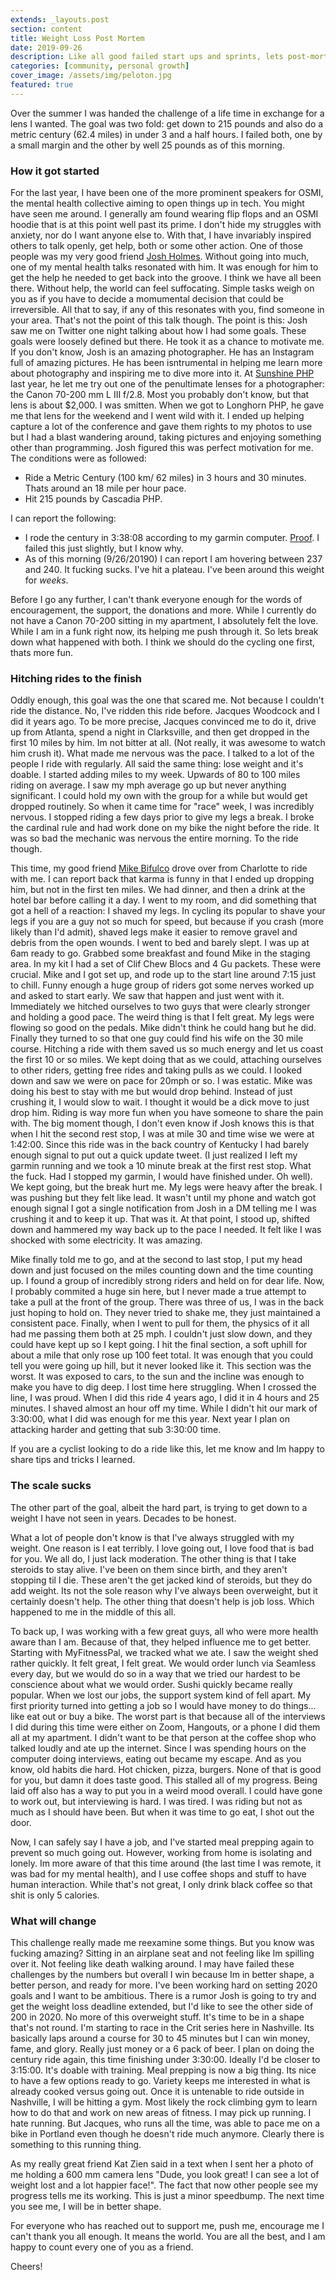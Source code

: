 ```yaml
---
extends: _layouts.post
section: content
title: Weight Loss Post Mortem
date: 2019-09-26
description: Like all good failed start ups and sprints, lets post-mortem my weight loss challenge attempt
categories: [community, personal growth]
cover_image: /assets/img/peloton.jpg
featured: true
---
```


Over the summer I was handed the challenge of a life time in exchange for a lens I wanted. The goal was two fold: get down to 215 pounds and also do a metric century (62.4 miles) in under 3 and a half hours. I failed both, one by a small margin and the other by well 25 pounds as of this morning.

### How it got started

For the last year, I have been one of the more prominent speakers for OSMI, the mental health collective aiming to open things up in tech. You might have seen me around. I generally am found wearing flip flops and an OSMI hoodie that is at this point well past its prime. I don't hide my struggles with anxiety, nor do I want anyone else to. With that, I have invariably inspired others to talk openly, get help, both or some other action. One of those people was my very good friend [Josh Holmes](https://twitter.com/joshholmes). Without going into much, one of my mental health talks resonated with him. It was enough for him to get the help he needed to get back into the groove. I think we have all been there. Without help, the world can feel suffocating. Simple tasks weigh on you as if you have to decide a momumental decision that could be irreversible. All that to say, if any of this resonates with you, find someone in your area. That's not the point of this talk though. The point is this: Josh saw me on Twitter one night talking about how I had some goals. These goals were loosely defined but there. He took it as a chance to motivate me. If you don't know, Josh is an amazing photographer. He has an Instagram full of amazing pictures. He has been isntrumental in helping me learn more about photography and inspiring me to dive more into it. At [Sunshine PHP]('https://2020.sunshinephp.com/register') last year, he let me try out one of the penultimate lenses for a photographer: the Canon 70-200 mm L III f/2.8. Most you probably don't know, but that lens is about $2,000. I was smitten. When we got to Longhorn PHP, he gave me that lens for the weekend and I went wild with it. I ended up helping capture a lot of the conference and gave them rights to my photos to use but I had a blast wandering around, taking pictures and enjoying something other than programming. Josh figured this was perfect motivation for me. The conditions were as followed: 

* Ride a Metric Century (100 km/ 62 miles) in 3 hours and 30 minutes. Thats around an 18 mile per hour pace. 
* Hit 215 pounds by Cascadia PHP. 

I can report the following: 

* I rode the century in 3:38:08 according to my garmin computer. [Proof](https://www.strava.com/activities/2668305047). I failed this just slightly, but I know why. 
* As of this morning (9/26/20190) I can report I am hovering between 237 and 240. It fucking sucks. I've hit a plateau. I've been around this weight for _weeks_. 

Before I go any further, I can't thank everyone enough for the words of encouragement, the support, the donations and more. While I currently do not have a Canon 70-200 sitting in my apartment, I absolutely felt the love. While I am in a funk right now, its helping me push through it. So lets break down what happened with both. I think we should do the cycling one first, thats more fun.

### Hitching rides to the finish

Oddly enough, this goal was the one that scared me. Not because I couldn't ride the distance. No, I've ridden this ride before. Jacques Woodcock and I did it years ago. To be more precise, Jacques convinced me to do it, drive up from Atlanta, spend a night in Clarksville, and then get dropped in the first 10 miles by him. Im not bitter at all. (Not really, it was awesome to watch him crush it). What made me nervous was the pace. I talked to a lot of the people I ride with regularly. All said the same thing: lose weight and it's doable. I started adding miles to my week. Upwards of 80 to 100 miles riding on average. I saw my mph average go up but never anything significant. I could hold my own with the group for a while but would get dropped routinely. So when it came time for "race" week, I was incredibly nervous. I stopped riding a few days prior to give my legs a break. I broke the cardinal rule and had work done on my bike the night before the ride. It was so bad the mechanic was nervous the entire morning. To the ride though.

This time, my good friend [Mike Bifulco](https://twitter.com/irreverentmike) drove over from Charlotte to ride with me. I can report back that karma is funny in that I ended up dropping him, but not in the first ten miles. We had dinner, and then a drink at the hotel bar before calling it a day. I went to my room, and did something that got a hell of a reaction: I shaved my legs. In cycling its popular to shave your legs if you are a guy not so much for speed, but because if you crash (more likely than I'd admit), shaved legs make it easier to remove gravel and debris from the open wounds. I went to bed and barely slept. I was up at 6am ready to go. Grabbed some breakfast and found Mike in the staging area. In my kit I had a set of Clif Chew Blocs and 4 Gu packets. These were crucial. Mike and I got set up, and rode up to the start line around 7:15 just to chill. Funny enough a huge group of riders got some nerves worked up and asked to start early. We saw that happen and just went with it. Immediately we hitched ourselves to two guys that were clearly stronger and holding a good pace. The weird thing is that I felt great. My legs were flowing so good on the pedals. Mike didn't think he could hang but he did. Finally they turned to so that one guy could find his wife on the 30 mile course. Hitching a ride with them saved us so much energy and let us coast the first 10 or so miles. We kept doing that as we could, attaching ourselves to other riders, getting free rides and taking pulls as we could. I looked down and saw we were on pace for 20mph or so. I was estatic. Mike was doing his best to stay with me but would drop behind. Instead of just crushing it, I would slow to wait. I thought it would be a dick move to just drop him. Riding is way more fun when you have someone to share the pain with. The big moment though, I don't even know if Josh knows this is that when I hit the second rest stop, I was at mile 30 and time wise we were at 1:42:00. Since this ride was in the back country of Kentucky I had barely enough signal to put out a quick update tweet. (I just realized I left my garmin running and we took a 10 minute break at the first rest stop. What the fuck. Had I stopped my garmin, I would have finished under. Oh well). We kept going, but the break hurt me. My legs were heavy after the break. I was pushing but they felt like lead. It wasn't until my phone and watch got enough signal I got a single notification from Josh in a DM telling me I was crushing it and to keep it up. That was it. At that point, I stood up, shifted down and hammered my way back up to the pace I needed. It felt like I was shocked with some electricity. It was amazing. 

Mike finally told me to go, and at the second to last stop, I put my head down and just focused on the miles counting down and the time counting up. I found a group of incredibly strong riders and held on for dear life. Now, I probably commited a huge sin here, but I never made a true attempt to take a pull at the front of the group. There was three of us, I was in the back just hoping to hold on. They never tried to shake me, they just maintained a consistent pace. Finally, when I went to pull for them, the physics of it all had me passing them both at 25 mph. I couldn't just slow down, and they could have kept up so I kept going. I hit the final section, a soft uphill for about a mile that only rose up 100 feet total. It was enough that you could tell you were going up hill, but it never looked like it. This section was the worst. It was exposed to cars, to the sun and the incline was enough to make you have to dig deep. I lost time here struggling. When I crossed the line, I was proud. When I did this ride 4 years ago, I did it in 4 hours and 25 minutes. I shaved almost an hour off my time. While I didn't hit our mark of 3:30:00, what I did was enough for me this year. Next year I plan on attacking harder and getting that sub 3:30:00 time. 

If you are a cyclist looking to do a ride like this, let me know and Im happy to share tips and tricks I learned. 


### The scale sucks

The other part of the goal, albeit the hard part, is trying to get down to a weight I have not seen in years. Decades to be honest. 

What a lot of people don't know is that I've always struggled with my weight. One reason is I eat terribly. I love going out, I love food that is bad for you. We all do, I just lack moderation. The other thing is that I take steroids to stay alive. I've been on them since birth, and they aren't stopping til I die. These aren't the get jacked kind of steroids, but they do add weight. Its not the sole reason why I've always been overweight, but it certainly doesn't help. The other thing that doesn't help is job loss. Which happened to me in the middle of this all. 

To back up, I was working with a few great guys, all who were more health aware than I am. Because of that, they helped influence me to get better. Starting with MyFitnessPal, we tracked what we ate. I saw the weight shed rather quickly. It felt great, I felt great. We would order lunch via Seamless every day, but we would do so in a way that we tried our hardest to be conscience about what we would order. Sushi quickly became really popular. When we lost our jobs, the support system kind of fell apart. My first priority turned into getting a job so I would have money to do things... like eat out or buy a bike. The worst part is that because all of the interviews I did during this time were either on Zoom, Hangouts, or a phone I did them all at my apartment. I didn't want to be that person at the coffee shop who talked loudly and ate up the internet. Since I was spending hours on the computer doing interviews, eating out became my escape. And as you know, old habits die hard. Hot chicken, pizza, burgers. None of that is good for you, but damn it does taste good. This stalled all of my progress. Being laid off also has a way to put you in a weird mood overall. I could have gone to work out, but interviewing is hard. I was tired. I was riding but not as much as I should have been. But when it was time to go eat, I shot out the door. 

Now, I can safely say I have a job, and I've started meal prepping again to prevent so much going out. However, working from home is isolating and lonely. Im more aware of that this time around (the last time I was remote, it was bad for my mental health), and I use coffee shops and stuff to have human interaction. While that's not great, I only drink black coffee so that shit is only 5 calories. 

### What will change

This challenge really made me reexamine some things. But you know was fucking amazing? Sitting in an airplane seat and not feeling like Im spilling over it. Not feeling like death walking around. I may have failed these challenges by the numbers but overall I win because Im in better shape, a better person, and ready for more. I've been working hard on setting 2020 goals and I want to be ambitious. There is a rumor Josh is going to try and get the weight loss deadline extended, but I'd like to see the other side of 200 in 2020. No more of this overweight stuff. It's time to be in a shape that's not round. I'm starting to race in the Crit series here in Nashville. Its basically laps around a course for 30 to 45 minutes but I can win money, fame, and glory. Really just money or a 6 pack of beer. I plan on doing the century ride again, this time finishing under 3:30:00. Ideally I'd be closer to 3:15:00. It's doable with training. Meal prepping is now a big thing. Its nice to have a few options ready to go. Variety keeps me interested in what is already cooked versus going out. Once it is untenable to ride outside in Nashville, I will be hitting a gym. Most likely the rock climbing gym to learn how to do that and work on new areas of fitness. I may pick up running. I hate running. But Jacques, who runs all the time, was able to pace me on a bike in Portland even though he doesn't ride much anymore. Clearly there is something to this running thing.

As my really great friend Kat Zien said in a text when I sent her a photo of me holding a 600 mm camera lens "Dude, you look great! I can see a lot of weight lost and a lot happier face!". The fact that now other people see my progress tells me its working. This is just a minor speedbump. The next time you see me, I will be in better shape. 

For everyone who has reached out to support me, push me, encourage me I can't thank you all enough. It means the world. You are all the best, and I am happy to count every one of you as a friend. 

Cheers!
